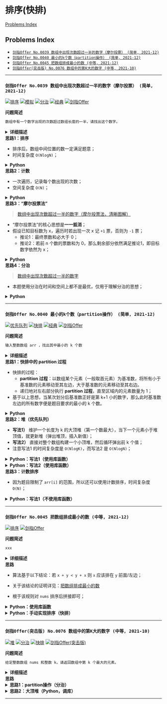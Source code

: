 # 排序(快排)

[Problems Index](#problems-index)

<!-- Tag: 排序、快排 -->

Problems Index
---
- [`剑指Offer No.0039 数组中出现次数超过一半的数字（摩尔投票） (简单, 2021-12)`](#剑指offer-no0039-数组中出现次数超过一半的数字摩尔投票-简单-2021-12)
- [`剑指Offer No.0040 最小的k个数（partition操作） (简单, 2021-12)`](#剑指offer-no0040-最小的k个数partition操作-简单-2021-12)
- [`剑指Offer No.0045 把数组排成最小的数 (中等, 2021-12)`](#剑指offer-no0045-把数组排成最小的数-中等-2021-12)
- [`剑指Offer(突击版) No.0076 数组中的第K大的数字 (中等, 2021-10)`](#剑指offer突击版-no0076-数组中的第k大的数字-中等-2021-10)

---

### `剑指Offer No.0039 数组中出现次数超过一半的数字（摩尔投票） (简单, 2021-12)`


[![排序](https://img.shields.io/badge/排序-lightgray.svg)](算法-排序(快排).md)
[![模拟](https://img.shields.io/badge/模拟-lightgray.svg)](基础-模拟、数学、找规律.md)
[![分治](https://img.shields.io/badge/分治-lightgray.svg)](算法-递归(迭代)、分治.md)
[![经典](https://img.shields.io/badge/经典-lightgray.svg)](题集-经典问题&代码.md)
[![剑指Offer](https://img.shields.io/badge/剑指Offer-lightgray.svg)](题集-剑指Offer.md)
<!-- Tag: 排序、模拟、分治、经典 -->

<summary><b>问题简述</b></summary>

```txt
数组中有一个数字出现的次数超过数组长度的一半，请找出这个数字。
```

<details><summary><b>详细描述</b></summary>

```txt
数组中有一个数字出现的次数超过数组长度的一半，请找出这个数字。

你可以假设数组是非空的，并且给定的数组总是存在多数元素。

示例 1:
    输入: [1, 2, 3, 2, 2, 2, 5, 4, 2]
    输出: 2
限制：
    1 <= 数组长度 <= 50000

来源：力扣（LeetCode）
链接：https://leetcode-cn.com/problems/shu-zu-zhong-chu-xian-ci-shu-chao-guo-yi-ban-de-shu-zi-lcof
著作权归领扣网络所有。商业转载请联系官方授权，非商业转载请注明出处。
```

</details>

<!-- <div align="center"><img src="../_assets/xxx.png" height="300" /></div> -->

<summary><b>思路1：排序</b></summary>

- 排序后，数组中间位置的数一定满足题意；
- 时间复杂度 `O(NlogN)`；

<details><summary><b>Python</b></summary>

```python
class Solution:
    def majorityElement(self, nums: List[int]) -> int:
        return sorted(nums)[len(nums) // 2]
```

</details>


<summary><b>思路2：计数</b></summary>

- 一次遍历，记录每个数出现的次数；
- 空间复杂度 `O(N)`；

<details><summary><b>Python</b></summary>

```python
class Solution:
    def majorityElement(self, nums: List[int]) -> int:
        from collections import defaultdict

        cnt = defaultdict(int)

        for x in nums:
            cnt[x] += 1
            if cnt[x] > len(nums) // 2:
                return x
        
        # return -1
```

</details>


<summary><b>思路3：“摩尔投票法”</b></summary>

> [数组中出现次数超过一半的数字（摩尔投票法，清晰图解）](https://leetcode-cn.com/problems/shu-zu-zhong-chu-xian-ci-shu-chao-guo-yi-ban-de-shu-zi-lcof/solution/mian-shi-ti-39-shu-zu-zhong-chu-xian-ci-shu-chao-3/)

- “摩尔投票法”的核心思想是**一一抵消**；
- 假设已知目标数为 x，遍历时若出现一次 x 记 `+1` 票，否则为 `-1` 票；
    - 推论1：最终票数和必大于 0；
    - 推论2：若前 n 个数的票数和为 0，那么剩余部分依然满足推论1，即目标数字依然为 x；

<details><summary><b>Python</b></summary>

```python
class Solution:
    def majorityElement(self, nums: List[int]) -> int:

        cnt = 0
        for x in nums:
            if cnt == 0:  # 当票数和为 0 时，假设当前值为目标值
                ret = x   # 如果这个数不是目标值，那么它迟早会因为不断 -1，被替换掉
                
            if x == ret:
                cnt += 1
            else:
                cnt -= 1
        
        return ret
```

</details>


<summary><b>思路4：分治</b></summary>

> [数组中出现次数超过一半的数字](https://leetcode-cn.com/problems/shu-zu-zhong-chu-xian-ci-shu-chao-guo-yi-ban-de-shu-zi-lcof/solution/shu-zu-zhong-chu-xian-ci-shu-chao-guo-yi-pvh8/)

- 本题使用分治在时间和空间上都不是最优，仅用于理解分治的思想；

<details><summary><b>Python</b></summary>

```python
class Solution:
    def majorityElement(self, nums: List[int]) -> int:

        def recur(lo, hi):  # [lo, hi] 闭区间
            if lo == hi:  # 当数组中只有一个元素时，这个数就是目标值
                return nums[lo]

            # 分治
            mid = (hi - lo) // 2 + lo
            l = recur(lo, mid)
            r = recur(mid + 1, hi)

            # 如果左右返回值相同时，显然这个值就是目标值
            if l == r:
                return l

            # 否则需要判断哪个出现的次数更多
            lc = sum(1 for i in range(lo, hi + 1) if nums[i] == l)
            rc = sum(1 for i in range(lo, hi + 1) if nums[i] == r)
            return l if lc > rc else r

        return recur(0, len(nums) - 1)
```

</details>

---
### `剑指Offer No.0040 最小的k个数（partition操作） (简单, 2021-12)`


[![优先队列](https://img.shields.io/badge/优先队列-lightgray.svg)](数据结构-堆、优先队列.md)
[![快排](https://img.shields.io/badge/快排-lightgray.svg)](算法-排序(快排).md)
[![经典](https://img.shields.io/badge/经典-lightgray.svg)](题集-经典问题&代码.md)
[![剑指Offer](https://img.shields.io/badge/剑指Offer-lightgray.svg)](题集-剑指Offer.md)
<!-- Tag: 优先队列、快排、经典 -->

<summary><b>问题简述</b></summary>

```txt
输入整数数组 arr ，找出其中最小的 k 个数
```

<details><summary><b>详细描述</b></summary>

```txt
输入整数数组 arr ，找出其中最小的 k 个数。例如，输入4、5、1、6、2、7、3、8这8个数字，则最小的4个数字是1、2、3、4。

示例 1：
    输入：arr = [3,2,1], k = 2
    输出：[1,2] 或者 [2,1]
示例 2：
    输入：arr = [0,1,2,1], k = 1
    输出：[0]
 
限制：
    0 <= k <= arr.length <= 10000
    0 <= arr[i] <= 10000

来源：力扣（LeetCode）
链接：https://leetcode-cn.com/problems/zui-xiao-de-kge-shu-lcof
著作权归领扣网络所有。商业转载请联系官方授权，非商业转载请注明出处。
```

</details>

<!-- <div align="center"><img src="../_assets/xxx.png" height="300" /></div> -->

<summary><b>思路1：快排中的 partition 过程</b></summary>

- 快排的过程：
    - **partition 过程**：以数组某个元素（一般取首元素）为基准数，将所有小于基准数的元素移动至其左边，大于基准数的元素移动至其右边。
    - 递归地对左右部分执行 **partition 过程**，直至区域内的元素数量为 1；
- 基于以上思想，当某次划分后基准数正好是第 k+1 小的数字，那么此时基准数左边的所有数字便是题目要求的最小的 k 个数。

<details><summary><b>Python</b></summary>

```python
class Solution:
    def getLeastNumbers(self, arr: List[int], k: int) -> List[int]:

        def partition(lo, hi):  # [lo, hi]
            if lo == hi: return

            p = arr[lo]  # 选取第一个位置为基准点
            l, r = lo, hi  # 注意点1）l 的初始位置在 lo，而不是 lo + 1
            # l, r = lo + 1, hi  # 这样写是错误的，因为不能保证 arr[lo + 1] <= arr[lo] 成立；如果 arr[lo + 1] > arr[lo]，那么最后一步交换就会出错
            while l < r:
                # 注意点2）如果选取 arr[lo] 为基准点，则需要先移动 r，
                # 这样才能保证结束循环时，l 和 r 指向一个小于等于 arr[lo] 的值
                # 反之，如果选择 arr[hi] 为基准点，则需要先移动 l
                while l < r and arr[r] >= p: r -= 1
                while l < r and arr[l] <= p: l += 1
                arr[l], arr[r] = arr[r], arr[l]
                
            arr[lo], arr[l] = arr[l], arr[lo]  # 将基准点移动到分界点

            if l < k: partition(l + 1, hi)
            if l > k: partition(lo, l - 1)

        partition(0, len(arr) - 1)
        return arr[:k]
```

</details>


<summary><b>思路2：堆（优先队列）</b></summary>

- **写法1）** 维护一个长度为 k 的大顶堆（第一个数最大），当下一个元素小于堆顶值，就更新堆（弹出堆顶，插入新值）；
- **写法2）** 直接对整个数组构建一个小顶堆，然后循环弹出前 k 个值；
- 注意写法1 的时间复杂度是 `O(NlogK)`，而写法2 是 `O(NlogN)`；

<details><summary><b>Python：写法1（使用库函数）</b></summary>

```python
class Solution:
    def getLeastNumbers(self, arr: List[int], k: int) -> List[int]:
        if k < 1 or not arr:  # 使用堆，要添加非空断言
            return []

        import heapq

        # python 默认是小顶堆，且不支持自定义比较函数，所以要添加负号转成取前 k 大的数
        ret = [-x for x in arr[:k]]
        heapq.heapify(ret)

        for i in range(k, len(arr)):
            if -arr[i] > ret[0]:
                heapq.heappop(ret)
                heapq.heappush(ret, -arr[i])

        return [-x for x in ret]
```

</details>

<details><summary><b>Python：写法2（使用库函数）</b></summary>

```python
class Solution:
    def getLeastNumbers(self, arr: List[int], k: int) -> List[int]:
        if k < 1 or not arr:  # 使用堆，要添加非空断言
            return []

        import heapq

        # python 默认是小顶堆
        heapq.heapify(arr)

        ret = []
        for _ in range(k):
            ret.append(heapq.heappop(arr))

        return ret
```

</details>


<summary><b>思路3：计数排序</b></summary>

- 因为题目限制了 `arr[i]` 的范围，所以还可以使用计数排序，时间复杂度 `O(N)`；

<details><summary><b>Python：写法1（不使用库函数）</b></summary>

```python
class Solution:
    def getLeastNumbers(self, arr: List[int], k: int) -> List[int]:
        if k >= len(arr):  # 使用计数排序要加长度判断
            return arr

        dp = [0] * 10001

        for x in arr:
            dp[x] += 1
        
        ret = []
        cnt = 0
        for i in range(len(dp)):
            while dp[i] and cnt < k:
                ret.append(i)
                cnt += 1
                dp[i] -= 1
            if cnt == k:
                return ret
```

</details>

---
### `剑指Offer No.0045 把数组排成最小的数 (中等, 2021-12)`


[![排序](https://img.shields.io/badge/排序-lightgray.svg)](算法-排序(快排).md)
[![剑指Offer](https://img.shields.io/badge/剑指Offer-lightgray.svg)](题集-剑指Offer.md)
<!-- Tag: 排序 -->

<summary><b>问题简述</b></summary>

```txt
xxx
```

<details><summary><b>详细描述</b></summary>

```txt
输入一个非负整数数组，把数组里所有数字拼接起来排成一个数，打印能拼接出的所有数字中最小的一个。

示例 1:
    输入: [10,2]
    输出: "102"
示例 2:
    输入: [3,30,34,5,9]
    输出: "3033459"

提示:
    0 < nums.length <= 100
说明:
    输出结果可能非常大，所以你需要返回一个字符串而不是整数
    拼接起来的数字可能会有前导 0，最后结果不需要去掉前导 0

来源：力扣（LeetCode）
链接：https://leetcode-cn.com/problems/ba-shu-zu-pai-cheng-zui-xiao-de-shu-lcof
著作权归领扣网络所有。商业转载请联系官方授权，非商业转载请注明出处。
```

</details>

<!-- <div align="center"><img src="../_assets/xxx.png" height="300" /></div> -->

<summary><b>思路</b></summary>

- 算法基于以下结论：若 `x + y < y + x` 则 `x` 应该排在 `y` 前面/左边；
- 关于该结论的证明详见：[把数组排成最小的数](https://leetcode-cn.com/problems/ba-shu-zu-pai-cheng-zui-xiao-de-shu-lcof/solution/mian-shi-ti-45-ba-shu-zu-pai-cheng-zui-xiao-de-s-4/)

- 根于该规则对 `nums` 排序后拼接即可；


<details><summary><b>Python：使用库函数</b></summary>

```python
import functools

class Solution:
    def minNumber(self, nums: List[int]) -> str:

        def cmp(x1, x2):
            if x1 + x2 < x2 + x1:
                return -1
            elif x1 + x2 > x2 + x1:
                return 1
            else:
                return 0

        # Python3 的 sort 中取消了 cmp 参数，需要通过 functools.cmp_to_key 转换
        nums = sorted([str(x) for x in nums], key=functools.cmp_to_key(cmp))
        # print(nums)
        return ''.join(nums)
```

</details>


<details><summary><b>Python：手动实现排序（快排）</b></summary>

```python
class Solution:
    def minNumber(self, nums: List[int]) -> str:

        nums = [str(x) for x in nums]
        
        def qsort(lo, hi):
            if lo >= hi: return
            
            i, j = lo, hi
            while i < j:
                while nums[j] + nums[lo] >= nums[lo] + nums[j] and i < j: j -= 1
                while nums[i] + nums[lo] <= nums[lo] + nums[i] and i < j: i += 1
                nums[i], nums[j] = nums[j], nums[i]
            nums[i], nums[lo] = nums[lo], nums[i]
            
            qsort(lo, i - 1)
            qsort(i + 1, hi)

        qsort(0, len(nums) - 1)
        return ''.join(nums)
```

</details>

---
### `剑指Offer(突击版) No.0076 数组中的第K大的数字 (中等, 2021-10)`


[![堆](https://img.shields.io/badge/堆-lightgray.svg)](数据结构-堆、优先队列.md)
[![分治](https://img.shields.io/badge/分治-lightgray.svg)](算法-递归(迭代)、分治.md)
[![快排](https://img.shields.io/badge/快排-lightgray.svg)](算法-排序(快排).md)
[![剑指Offer(突击版)](https://img.shields.io/badge/剑指Offer(突击版)-lightgray.svg)](题集-剑指Offer(突击版).md)
<!-- Tag: 堆、分治、快排 -->

<summary><b>问题简述</b></summary>

```txt
给定整数数组 nums 和整数 k，请返回数组中第 k 个最大的元素。
```

<details><summary><b>详细描述</b></summary>

```txt
给定整数数组 nums 和整数 k，请返回数组中第 k 个最大的元素。

请注意，你需要找的是数组排序后的第 k 个最大的元素，而不是第 k 个不同的元素。

示例 1:
    输入: [3,2,1,5,6,4] 和 k = 2
    输出: 5
示例 2:
    输入: [3,2,3,1,2,4,5,5,6] 和 k = 4
    输出: 4

提示：
    1 <= k <= nums.length <= 10^4
    -10^4 <= nums[i] <= 10^4

来源：力扣（LeetCode）
链接：https://leetcode-cn.com/problems/xx4gT2
著作权归领扣网络所有。商业转载请联系官方授权，非商业转载请注明出处。
```

</details>


<summary><b>思路</b></summary>

<details><summary><b>思路1：partition操作（分治）</b></summary>

- partition操作描述：先随机确定一个锚点，然后将数组划分为小于锚点和大于锚点的两部分呢；

```python
import random


class Solution:
    """"""

    def findKthLargest(self, nums: List[int], k: int) -> int:  # noqa
        """"""
        lo, hi = 0, len(nums) - 1

        while True:  # 第 k 大，排序后期下标应该是 k - 1
            idx = self.partition(nums, lo, hi)
            if idx + 1 == k:
                return nums[idx]
            elif idx + 1 < k:
                lo = idx + 1
            else:
                hi = idx - 1

    def partition(self, nums: List[int], lo: int, hi: int) -> int:
        """"""
        # === 挑选锚点 ===
        # 方式1）默认选 lo 作为锚点
        # pivot = nums[lo]

        # 方式2）随机选择一个锚点，并把锚点固定到首位或末位，这里交换到首位
        flag = random.randint(lo, hi)
        pivot = nums[flag]
        nums[flag], nums[lo] = nums[lo], nums[flag]

        # === partition 操作 ===
        # 方式1）单向遍历
        idx = lo  # 记录锚点在数组中的升序顺位
        for i in range(lo + 1, hi + 1):
            if nums[i] > pivot:  # 找到一个大于锚点的值
                idx += 1
                nums[idx], nums[i] = nums[i], nums[idx]

        nums[idx], nums[lo] = nums[lo], nums[idx]  # 把锚点交换到 idx 的位置

        return idx

        # 方式2）左右交换
        # l, r = lo, hi
        # while l < r:
        #     while l < r and nums[r] <= pivot:
        #         r -= 1
        #     while l < r and nums[l] >= pivot:
        #         l += 1
        #     if l < r:
        #         nums[l], nums[r] = nums[r], nums[l]
        # nums[lo], nums[l] = nums[l], nums[lo]
        #
        # return l
```

</details>


<details><summary><b>思路2：大顶堆（Python，调库）</b></summary>

```python
import heapq


class Solution:
    def findKthLargest(self, nums: List[int], k: int) -> int:
        """"""
        heap = []
        
        for x in nums:
            heapq.heappush(heap, -x)  # 默认是小顶堆，这里传入 -x，模拟大顶堆
            
        for _ in range(k - 1):
            heapq.heappop(heap)
            
        return -heap[0]
```

</details>

---
